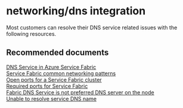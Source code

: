 <properties
  pagetitle="networking/dnsintegration&#xD;"
  service="microsoft.servicefabric"
  resource="clusters"
  ms.author="chrpap"
  selfhelptype="Generic"
  supporttopicids="32608948"
  resourcetags=""
  productpesids="15842"
  cloudenvironments="public,fairfax,usnat,ussec"
  articleid="324bd65a-f16b-47f3-b0d4-41a8f38796c4"
  ownershipid="Compute_ServiceFabric" />
# networking/dns integration

Most customers can resolve their DNS service related issues with the following resources.

## **Recommended documents**
[DNS Service in Azure Service Fabric](https://docs.microsoft.com/azure/service-fabric/service-fabric-dnsservice)<br>
[Service Fabric common networking patterns](https://docs.microsoft.com/azure/service-fabric/service-fabric-patterns-networking/)<br>
[Open ports for a Service Fabric cluster](https://docs.microsoft.com/azure/service-fabric/create-load-balancer-rule)<br>
[Required ports for Service Fabric](https://docs.microsoft.com/azure/service-fabric/service-fabric-best-practices-networking#network-security-rules)<br>
[Fabric DNS Service is not preferred DNS server on the node](https://github.com/Azure/service-fabric-issues/issues/496)<br>
[Unable to resolve service DNS name](https://github.com/Azure/service-fabric-issues/issues/332)
